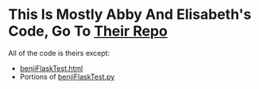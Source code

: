 <h1>This Is Mostly Abby And Elisabeth's Code, Go To <a href="https://github.com/Apaquet37/PiTrebuchet">Their Repo</a></h1>
<p>All of the code is theirs except:
    <ul>
        <li><a href="https://github.com/Bhenry4/PiTrebuchet/blob/main/Flask/templates/benjiFlaskTest.html">benjiFlaskTest.html</a></li>
        <li>Portions of <a href="https://github.com/Bhenry4/PiTrebuchet/blob/main/Flask/benjiFlaskTest.py">benjiFlaskTest.py</a></li>
    </ul>
</p>
